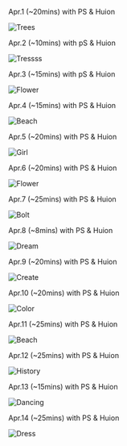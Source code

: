 Apr.1 (~20mins) with PS & Huion

![Trees](1.jpg)

Apr.2 (~10mins) with pS & Huion

![Tressss](2.jpg)

Apr.3 (~15mins) with pS & Huion

![Flower](3.jpg)

Apr.4 (~15mins) with PS & Huion

![Beach](4.jpg)

Apr.5 (~20mins) with PS & Huion

![Girl](5.jpg)

Apr.6 (~20mins) with PS & Huion

![Flower](6.jpg)

Apr.7 (~25mins) with PS & Huion

![Bolt](7.jpg)

Apr.8 (~8mins) with PS & Huion

![Dream](8.jpg)

Apr.9 (~20mins) with PS & Huion

![Create](9.jpg)

Apr.10 (~20mins) with PS & Huion

![Color](10.jpg)

Apr.11 (~25mins) with PS & Huion

![Beach](11.jpg)

Apr.12 (~25mins) with PS & Huion

![History](12.jpg)

Apr.13 (~15mins) with PS & Huion

![Dancing](13.jpg)

Apr.14 (~25mins) with PS & Huion

![Dress](14.jpg)


